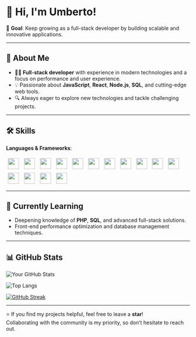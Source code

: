 # 👋 Hi, I'm Umberto!

🎯 **Goal**: Keep growing as a full-stack developer by building scalable and innovative applications.

---

## 🚀 About Me
- 👨‍💻 **Full-stack developer** with experience in modern technologies and a focus on performance and user experience.
- 💡 Passionate about **JavaScript**, **React**, **Node.js**, **SQL**, and cutting-edge web tools.
- 🔍 Always eager to explore new technologies and tackle challenging projects.

---

## 🛠️ Skills
**Languages & Frameworks**:
<div style="display: flex; flex-wrap: wrap;">
  <img src="https://img.shields.io/badge/HTML5-%23E34F26.svg?style=flat&logo=html5&logoColor=white" height="30" style="margin: 5px;"/>&nbsp;
  <img src="https://img.shields.io/badge/CSS3-%231572B6.svg?style=flat&logo=css3&logoColor=white" height="30" style="margin: 5px;"/>&nbsp;
  <img src="https://img.shields.io/badge/JavaScript-%23F7DF1E.svg?style=flat&logo=javascript&logoColor=black" height="30" style="margin: 5px;"/>&nbsp;
  <img src="https://img.shields.io/badge/TypeScript-%23007ACC.svg?style=flat&logo=typescript&logoColor=white" height="30" style="margin: 5px;"/>&nbsp;
  <img src="https://img.shields.io/badge/React-%2320232a.svg?style=flat&logo=react&logoColor=%2361DAFB" height="30" style="margin: 5px;"/>&nbsp;
  <img src="https://img.shields.io/badge/Node.js-%23339933.svg?style=flat&logo=node.js&logoColor=white" height="30" style="margin: 5px;"/>&nbsp;
  <img src="https://img.shields.io/badge/Next.js-%23000000.svg?style=flat&logo=next.js&logoColor=white" height="30" style="margin: 5px;"/>&nbsp;
  <img src="https://img.shields.io/badge/Redux-%23593d88.svg?style=flat&logo=redux&logoColor=white" height="30" style="margin: 5px;"/>&nbsp;
  <img src="https://img.shields.io/badge/TailwindCSS-%2338B2AC.svg?style=flat&logo=tailwindcss&logoColor=white" height="30" style="margin: 5px;"/>&nbsp;
  <img src="https://img.shields.io/badge/Sass-%23CC6699.svg?style=flat&logo=sass&logoColor=white" height="30" style="margin: 5px;"/>&nbsp;
  <img src="https://img.shields.io/badge/MongoDB-%2347A248.svg?style=flat&logo=mongodb&logoColor=white" height="30" style="margin: 5px;"/>&nbsp;
  <img src="https://img.shields.io/badge/MySQL-%234479A1.svg?style=flat&logo=mysql&logoColor=white" height="30" style="margin: 5px;"/>&nbsp;
  <img src="https://img.shields.io/badge/Supabase-%234A61B0.svg?style=flat&logo=supabase&logoColor=white" height="30" style="margin: 5px;"/>&nbsp;
  <img src="https://img.shields.io/badge/PHP-%238777BB.svg?style=flat&logo=php&logoColor=white" height="30" style="margin: 5px;"/>&nbsp;
  <img src="https://img.shields.io/badge/Java-%23007396.svg?style=flat&logo=java&logoColor=white" height="30" style="margin: 5px;"/>
</div>

---

## 🌱 Currently Learning
- Deepening knowledge of **PHP**, **SQL**, and advanced full-stack solutions.
- Front-end performance optimization and database management techniques.

---

## 📊 GitHub Stats

![Your GitHub Stats](https://github-readme-stats.vercel.app/api?username=novellis98&show_icons=true&theme=radical)

![Top Langs](https://github-readme-stats.vercel.app/api/top-langs/?username=novellis98&layout=compact&theme=radical)

[![GitHub Streak](https://github-readme-streak-stats.herokuapp.com/?user=novellis98&theme=radical)](https://git.io/streak-stats)

---

⭐ If you find my projects helpful, feel free to leave a **star**!  
Collaborating with the community is my priority, so don’t hesitate to reach out.
